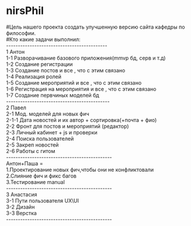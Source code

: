 # nirsPhil
#Цель нашего проекта создать улучшенную версию сайта кафедры по философии.</br>
#Кто какие задачи выполнил:</br>
-------------------------------------------</br>
1 Антон</br>
1-1 Разворачивание базового приложения(mmvp бд, серв и т.д)</br>
1-2 Создание регистрации</br>
1-3 Создание постов и все , что с этим связано</br>
1-4 Реализация ролей</br>
1-5 Создание мероприятий и все , что с этим связано</br>
1-6 Регистрация на мероприятия и все , что с этим связано</br>
1-7 Создание первчиных моделей бд</br>
--------------------------------------------</br>
2 Павел</br>
2-1 Мод. моделей для новых фич</br>
2-1-1 Дата новостей и их автор + сортировка(+почта + фио)</br>
2-2 Фронт для постов и мероприятий (редактор)</br>
2-3 Личный кабинет + js и проверки </br>
2-4 Поиска пользователей</br>
2-5 Закреп новостей</br>
2-6 Работы с гитом</br>
---------------------------------------------</br>
Антон+Паша = </br>
1.Проектирование новых фич,чтобы они не конфликтовали</br>
2.Слияние фич и фикс багов</br>
3.Тестирование manual</br>
---------------------------------------------</br>
3 Анастасия </br>
3-1 Пути пользователя UX\UI</br>
3-2 Дизайн</br>
3-3 Верстка</br>
---------------------------------------------</br>

